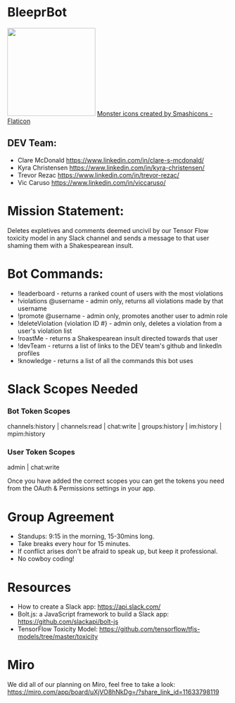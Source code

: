 # BleeprBot

<img src="https://user-images.githubusercontent.com/89879672/164563214-c6a140e0-fa58-42a3-96c8-12f9c9ce38ee.png"
     style="height: 200px; width: 200px;" />
     <a href="https://www.flaticon.com/free-icons/monster" title="monster icons">Monster icons created by Smashicons - Flaticon</a>
## DEV Team:
- Clare McDonald https://www.linkedin.com/in/clare-s-mcdonald/
- Kyra Christensen https://www.linkedin.com/in/kyra-christensen/
- Trevor Rezac https://www.linkedin.com/in/trevor-rezac/
- Vic Caruso https://www.linkedin.com/in/viccaruso/

# Mission Statement:
Deletes expletives and comments deemed uncivil by our Tensor Flow toxicity model in any Slack channel and sends a message to that user shaming them with a Shakespearean insult.

# Bot Commands: 
- !leaderboard - returns a ranked count of users with the most violations
- !violations @username - admin only, returns all violations made by that username
- !promote @username - admin only, promotes another user to admin role
- !deleteViolation {violation ID #} - admin only, deletes a violation from a user's violation list
- !roastMe - returns a Shakespearean insult directed towards that user
- !devTeam - returns a list of links to the DEV team's github and linkedIn profiles
- !knowledge - returns a list of all the commands this bot uses

# Slack Scopes Needed 
### Bot Token Scopes
channels:history | channels:read | chat:write | groups:history | im:history | mpim:history
### User Token Scopes
admin | chat:write

Once you have added the correct scopes you can get the tokens you need from the OAuth & Permissions settings in your app.

# Group Agreement
- Standups: 9:15 in the morning, 15-30mins long.
- Take breaks every hour for 15 minutes.
- If conflict arises don't be afraid to speak up, but keep it professional.
- No cowboy coding!

# Resources
- How to create a Slack app: https://api.slack.com/
- Bolt.js: a JavaScript framework to build a Slack app: https://github.com/slackapi/bolt-js
- TensorFlow Toxicity Model: https://github.com/tensorflow/tfjs-models/tree/master/toxicity

# Miro
We did all of our planning on Miro, feel free to take a look:
https://miro.com/app/board/uXjVO8hNkDg=/?share_link_id=11633798119 
